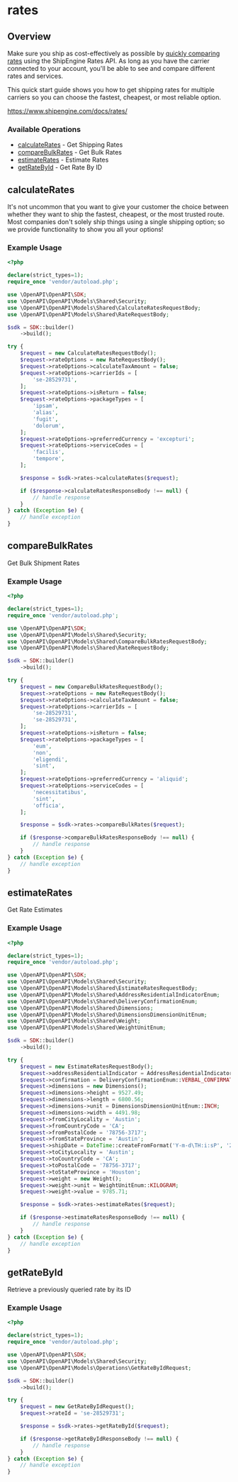 # rates

## Overview

Make sure you ship as cost-effectively as possible by [quickly comparing rates](https://www.shipengine.com/docs/rates/) using the ShipEngine Rates API. As long as you have the carrier connected to your account, you'll be able to see and compare different rates and services.


This quick start guide shows you how to get shipping rates for multiple carriers so you can choose the fastest, cheapest, or most reliable option.

<https://www.shipengine.com/docs/rates/>
### Available Operations

* [calculateRates](#calculaterates) - Get Shipping Rates
* [compareBulkRates](#comparebulkrates) - Get Bulk Rates
* [estimateRates](#estimaterates) - Estimate Rates
* [getRateById](#getratebyid) - Get Rate By ID

## calculateRates

It's not uncommon that you want to give your customer the choice between whether they want to ship the fastest, cheapest, or the most trusted route. Most companies don't solely ship things using a single shipping option;
so we provide functionality to show you all your options!


### Example Usage

```php
<?php

declare(strict_types=1);
require_once 'vendor/autoload.php';

use \OpenAPI\OpenAPI\SDK;
use \OpenAPI\OpenAPI\Models\Shared\Security;
use \OpenAPI\OpenAPI\Models\Shared\CalculateRatesRequestBody;
use \OpenAPI\OpenAPI\Models\Shared\RateRequestBody;

$sdk = SDK::builder()
    ->build();

try {
    $request = new CalculateRatesRequestBody();
    $request->rateOptions = new RateRequestBody();
    $request->rateOptions->calculateTaxAmount = false;
    $request->rateOptions->carrierIds = [
        'se-28529731',
    ];
    $request->rateOptions->isReturn = false;
    $request->rateOptions->packageTypes = [
        'ipsam',
        'alias',
        'fugit',
        'dolorum',
    ];
    $request->rateOptions->preferredCurrency = 'excepturi';
    $request->rateOptions->serviceCodes = [
        'facilis',
        'tempore',
    ];

    $response = $sdk->rates->calculateRates($request);

    if ($response->calculateRatesResponseBody !== null) {
        // handle response
    }
} catch (Exception $e) {
    // handle exception
}
```

## compareBulkRates

Get Bulk Shipment Rates

### Example Usage

```php
<?php

declare(strict_types=1);
require_once 'vendor/autoload.php';

use \OpenAPI\OpenAPI\SDK;
use \OpenAPI\OpenAPI\Models\Shared\Security;
use \OpenAPI\OpenAPI\Models\Shared\CompareBulkRatesRequestBody;
use \OpenAPI\OpenAPI\Models\Shared\RateRequestBody;

$sdk = SDK::builder()
    ->build();

try {
    $request = new CompareBulkRatesRequestBody();
    $request->rateOptions = new RateRequestBody();
    $request->rateOptions->calculateTaxAmount = false;
    $request->rateOptions->carrierIds = [
        'se-28529731',
        'se-28529731',
    ];
    $request->rateOptions->isReturn = false;
    $request->rateOptions->packageTypes = [
        'eum',
        'non',
        'eligendi',
        'sint',
    ];
    $request->rateOptions->preferredCurrency = 'aliquid';
    $request->rateOptions->serviceCodes = [
        'necessitatibus',
        'sint',
        'officia',
    ];

    $response = $sdk->rates->compareBulkRates($request);

    if ($response->compareBulkRatesResponseBody !== null) {
        // handle response
    }
} catch (Exception $e) {
    // handle exception
}
```

## estimateRates

Get Rate Estimates

### Example Usage

```php
<?php

declare(strict_types=1);
require_once 'vendor/autoload.php';

use \OpenAPI\OpenAPI\SDK;
use \OpenAPI\OpenAPI\Models\Shared\Security;
use \OpenAPI\OpenAPI\Models\Shared\EstimateRatesRequestBody;
use \OpenAPI\OpenAPI\Models\Shared\AddressResidentialIndicatorEnum;
use \OpenAPI\OpenAPI\Models\Shared\DeliveryConfirmationEnum;
use \OpenAPI\OpenAPI\Models\Shared\Dimensions;
use \OpenAPI\OpenAPI\Models\Shared\DimensionsDimensionUnitEnum;
use \OpenAPI\OpenAPI\Models\Shared\Weight;
use \OpenAPI\OpenAPI\Models\Shared\WeightUnitEnum;

$sdk = SDK::builder()
    ->build();

try {
    $request = new EstimateRatesRequestBody();
    $request->addressResidentialIndicator = AddressResidentialIndicatorEnum::UNKNOWN;
    $request->confirmation = DeliveryConfirmationEnum::VERBAL_CONFIRMATION;
    $request->dimensions = new Dimensions();
    $request->dimensions->height = 9527.49;
    $request->dimensions->length = 6800.56;
    $request->dimensions->unit = DimensionsDimensionUnitEnum::INCH;
    $request->dimensions->width = 4491.98;
    $request->fromCityLocality = 'Austin';
    $request->fromCountryCode = 'CA';
    $request->fromPostalCode = '78756-3717';
    $request->fromStateProvince = 'Austin';
    $request->shipDate = DateTime::createFromFormat('Y-m-d\TH:i:sP', '2018-09-23T15:00:00.000Z');
    $request->toCityLocality = 'Austin';
    $request->toCountryCode = 'CA';
    $request->toPostalCode = '78756-3717';
    $request->toStateProvince = 'Houston';
    $request->weight = new Weight();
    $request->weight->unit = WeightUnitEnum::KILOGRAM;
    $request->weight->value = 9785.71;

    $response = $sdk->rates->estimateRates($request);

    if ($response->estimateRatesResponseBody !== null) {
        // handle response
    }
} catch (Exception $e) {
    // handle exception
}
```

## getRateById

Retrieve a previously queried rate by its ID

### Example Usage

```php
<?php

declare(strict_types=1);
require_once 'vendor/autoload.php';

use \OpenAPI\OpenAPI\SDK;
use \OpenAPI\OpenAPI\Models\Shared\Security;
use \OpenAPI\OpenAPI\Models\Operations\GetRateByIdRequest;

$sdk = SDK::builder()
    ->build();

try {
    $request = new GetRateByIdRequest();
    $request->rateId = 'se-28529731';

    $response = $sdk->rates->getRateById($request);

    if ($response->getRateByIdResponseBody !== null) {
        // handle response
    }
} catch (Exception $e) {
    // handle exception
}
```
